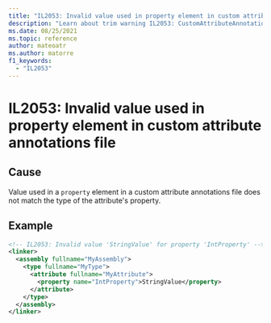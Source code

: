```yaml
---
title: "IL2053: Invalid value used in property element in custom attribute annotations file"
description: "Learn about trim warning IL2053: CustomAttributeAnnotationsPropertyInvalidValue"
ms.date: 08/25/2021
ms.topic: reference
author: mateoatr
ms.author: matorre
f1_keywords:
  - "IL2053"
---
```

# IL2053: Invalid value used in property element in custom attribute annotations file

## Cause

Value used in a `property` element in a custom attribute annotations file does not match the type of the attribute's property.

## Example

```XML
<!-- IL2053: Invalid value 'StringValue' for property 'IntProperty' -->
<linker>
  <assembly fullname="MyAssembly">
    <type fullname="MyType">
      <attribute fullname="MyAttribute">
        <property name="IntProperty">StringValue</property>
      </attribute>
    </type>
  </assembly>
</linker>
```
